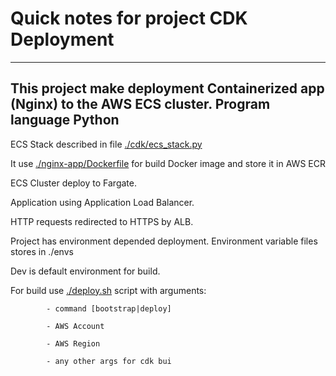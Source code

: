 # Quick notes for project CDK Deployment

---
## This project make deployment Containerized app (Nginx) to the AWS ECS cluster. Program language Python

ECS Stack described in file [./cdk/ecs_stack.py](../cdk/ecs_stack.py)

It use [./nginx-app/Dockerfile](../nginx-app/Dockerfile) for build Docker image and store it in AWS ECR

ECS Cluster deploy to Fargate.

Application using Application Load Balancer.

HTTP requests redirected to HTTPS by ALB.

Project has environment depended deployment. Environment variable files stores in ./envs

Dev is default environment for build.

For build use [./deploy.sh](../deploy.sh) script with arguments:

            - command [bootstrap|deploy]

            - AWS Account

            - AWS Region

            - any other args for cdk bui